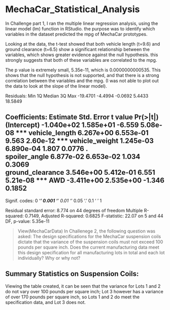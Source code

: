 # MechaCar_Statistical_Analysis
In Challenge part 1, I ran the multiple linear regression analysis, using the linear model (lm) function in RStudio. the purpose was to identify which variables in the dataset predicted the mpg of MechaCar prototypes. 

Looking at the data, the t-test showed that both vehicle length (t=9.6) and ground clearance (t=6.5) show a significant relationship between the variables, which shows greater evidence against the null hypothesis. this strongly suggests that both of these variables are correlated to the mpg. 

The p value is extremely small, 5.35e-11, which is 0.0000000000535. This shows that the null hypothesis is not supported, and that there is a strong correlation between the variables and the mpg. 
(I was not able to plot out the data to look at the slope of the linear model).

Residuals:
     Min       1Q   Median       3Q      Max 
-19.4701  -4.4994  -0.0692   5.4433  18.5849 

Coefficients:
                   Estimate Std. Error t value Pr(>|t|)    
(Intercept)      -1.040e+02  1.585e+01  -6.559 5.08e-08 ***
vehicle_length    6.267e+00  6.553e-01   9.563 2.60e-12 ***
vehicle_weight    1.245e-03  6.890e-04   1.807   0.0776 .  
spoiler_angle     6.877e-02  6.653e-02   1.034   0.3069    
ground_clearance  3.546e+00  5.412e-01   6.551 5.21e-08 ***
AWD              -3.411e+00  2.535e+00  -1.346   0.1852    
---
Signif. codes:  0 ‘***’ 0.001 ‘**’ 0.01 ‘*’ 0.05 ‘.’ 0.1 ‘ ’ 1

Residual standard error: 8.774 on 44 degrees of freedom
Multiple R-squared:  0.7149,	Adjusted R-squared:  0.6825 
F-statistic: 22.07 on 5 and 44 DF,  p-value: 5.35e-11

> View(MechaCarData)
In Challenege 2, the following question was asked: The design specifications for the MechaCar suspension coils dictate that the variance of the suspension coils must not exceed 100 pounds per square inch. Does the current manufacturing data meet this design specification for all manufacturing lots in total and each lot individually? Why or why not?
## Summary Statistics on Suspension Coils: 
Viewing the table created, it can be seen that the variance for Lots 1 and 2 do not vary over 100 pounds per square inch; Lot 3 however has a variance of over 170 pounds per square inch, so Lots 1 and 2 do meet the specification data, and Lot 3 does not.



